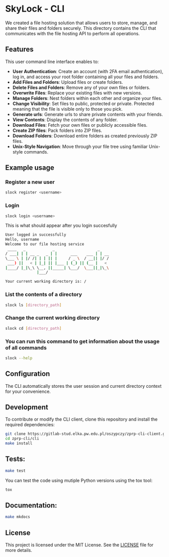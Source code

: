 # SkyLock - CLI

We created a file hosting solution that allows users to store, manage, and share their files and folders securely. This directory contains the CLI that communicates with the file hosting API to perform all operations.

## Features

This user command line interface enables to:

- **User Authentication**: Create an account (with 2FA email authentication), log in, and access your root folder containing all your files and folders.
- **Add Files and Folders**: Upload files or create folders.
- **Delete Files and Folders**: Remove any of your own files or folders.
- **Overwrite Files**: Replace your existing files with new versions.
- **Manage Folders**: Nest folders within each other and organize your files.
- **Change Visibility**: Set files to public, protected or private. Protected meaning that the file is visible only to those you pick.
- **Generate urls**: Generate urls to share private contents with your friends.
- **View Contents**: Display the contents of any folder.
- **Download Files**: Fetch your own files or publicly accessible files.
- **Create ZIP files**: Pack folders into ZIP files.
- **Download Folders**: Download entire folders as created previously ZIP files.
- **Unix-Style Navigation**: Move through your file tree using familiar Unix-style commands.

## Example usage

### Register a new user
```sh
slock register <username>
```

### Login
```sh
slock login <username>
```

This is what should appear after you login succesfully
```sh
User logged in successfully
Hello, username
Welcome to our file hosting service
 ____   _            _                   _    
/ ___| | | __ _   _ | |      ___    ___ | | __
\___ \ | |/ /| | | || |     / _ \  / __|| |/ /
 ___) ||   < | |_| || |___ | (_) || (__ |   < 
|____/ |_|\_\ \__, ||_____| \___/  \___||_|\_\
              |___/                           

Your current working directory is: /
```

### List the contents of a directory
```sh
slock ls [directory_path]
```

### Change the current working directory
```sh
slock cd [directory_path]
```

### You can run this command to get information about the usage of all commands
```sh
slock --help
```

## Configuration

The CLI automatically stores the user session and current directory context for your convenience.

## Development

To contribute or modify the CLI client, clone this repository and install the required dependencies:

```bash
git clone https://gitlab-stud.elka.pw.edu.pl/oszypczy/zprp-cli-client.git
cd zprp-cli/cli
make install
```

## Tests:

```bash
make test
```

You can test the code using mutiple Python versions using the tox tool:

```bash
tox
```

## Documentation:

```bash
make mkdocs
```

## License

This project is licensed under the MIT License. See the [LICENSE](../LICENSE) file for more details.
